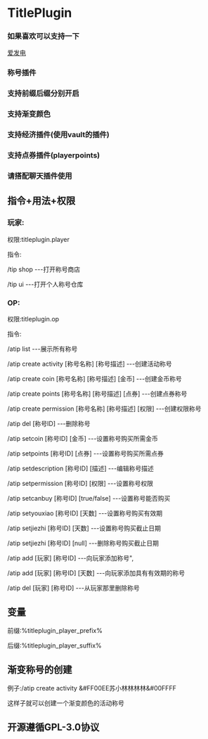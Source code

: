 # TitlePlugin
### 如果喜欢可以支持一下
[爱发电](https://afdian.net/a/suxiaolin)
### 称号插件
### 支持前缀后缀分别开启
### 支持渐变颜色
### 支持经济插件(使用vault的插件)
### 支持点券插件(playerpoints)
### 请搭配聊天插件使用
## 指令+用法+权限
### 玩家:

权限:titleplugin.player

指令:

/tip shop ---打开称号商店

/tip ui ---打开个人称号仓库

### OP:

权限:titleplugin.op

指令:

/atip list ---展示所有称号

/atip create activity [称号名称] [称号描述] ---创建活动称号

/atip create coin [称号名称] [称号描述] [金币] ---创建金币称号

/atip create points [称号名称] [称号描述] [点券] ---创建点券称号

/atip create permission [称号名称] [称号描述] [权限] ---创建权限称号

/atip del [称号ID] ---删除称号

/atip setcoin [称号ID] [金币] ---设置称号购买所需金币

/atip setpoints [称号ID] [点券] ---设置称号购买所需点券

/atip setdescription [称号ID] [描述] ---编辑称号描述

/atip setpermission [称号ID] [权限] ---设置称号权限

/atip setcanbuy [称号ID] [true/false] ---设置称号能否购买

/atip setyouxiao [称号ID] [天数] ---设置称号购买有效期

/atip setjiezhi [称号ID] [天数] ---设置称号购买截止日期

/atip setjiezhi [称号ID] [null] ---删除称号购买截止日期

/atip add [玩家] [称号ID] ---向玩家添加称号",

/atip add [玩家] [称号ID] [天数] ---向玩家添加具有有效期的称号

/atip del [玩家] [称号ID] ---从玩家那里删除称号
## 变量
前缀:%titleplugin_player_prefix%

后缀:%titleplugin_player_suffix%
## 渐变称号的创建
例子:/atip create activity &#FF00EE苏小林林林林&#00FFFF

这样子就可以创建一个渐变颜色的活动称号
## 开源遵循GPL-3.0协议
